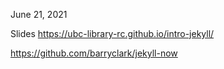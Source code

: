 June 21, 2021

Slides https://ubc-library-rc.github.io/intro-jekyll/

https://github.com/barryclark/jekyll-now 

